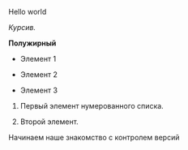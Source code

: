 Hello world

*Курсив.*

**Полужирный**

* Элемент 1

* Элемент 2

* Элемент 3

1. Первый элемент нумерованного списка.

2. Второй элемент.


Начинаем наше знакомство с контролем версий

